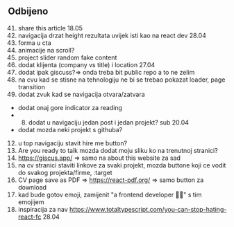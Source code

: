 ## Odbijeno
41. share this article 18.05
45. navigacija drzat height rezultata uvijek isti kao na react dev 28.04
46. forma u cta
47. animacije na scroll?
48. project slider random fake content
49. dodat klijenta (company vs title) i location 27.04
50. dodat ipak giscuss?=> onda treba bit public repo a to ne zelim
51. na cvu kad se stisne na tehnologiju ne bi se trebao pokazat loader, page transition
52. dodat zvuk kad se navigacija otvara/zatvara

- dodat onaj gore indicator za reading
- 8. dodat u navigaciju jedan post i jedan projekt? sub 20.04
- dodat mozda neki projekt s githuba?

12. u top navigaciju stavit hire me button?
13. Are you ready to talk mozda dodat moju sliku ko na trenutnoj stranici?
14. https://giscus.app/ => samo na about this website za sad
15. na cv stranici staviti linkove za svaki projekt, mozda buttone koji ce vodit do svakog projekta/firme, :target
16. CV page save as PDF => https://react-pdf.org/ => samo button za download
17. kad bude gotov emoji, zamijenit "a frontend developer 👩‍💻" s tim emojijem
18. inspiracija za nav https://www.totaltypescript.com/you-can-stop-hating-react-fc 28.04
